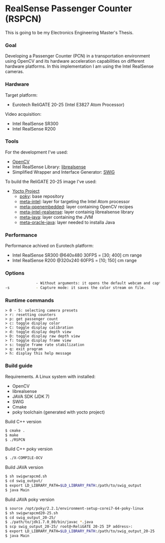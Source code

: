 # RealSense Passenger Counter (RSPCN)
This is going to be my Electronics Engineering Master's Thesis.

### Goal
Developing a Passenger Counter (PCN) in a transportation environment using OpenCV and its hardware acceleration capabilities on different hardware platforms. In this implementation I am using the Intel RealSense cameras.

### Hardware
Target platform: 
* Eurotech ReliGATE 20-25 (Intel E3827 Atom Processor)

Video acquisition:
* Intel RealSense SR300
* Intel RealSense R200

### Tools
For the development I've used:
* [OpenCV](http://opencv.org/)
* Intel RealSense Library: [librealsense](https://github.com/IntelRealSense/librealsense)
* Simplified Wrapper and Interface Generator: [SWIG](http://www.swig.org/)

To build the ReliGATE 20-25 image I've used:
* [Yocto Project](https://www.yoctoproject.org/)
    * [poky](http://git.yoctoproject.org/cgit.cgi/poky): base repository
    * [meta-intel](http://git.yoctoproject.org/cgit.cgi/meta-intel): layer for targeting the Intel Atom processor
    * [meta-openembedded](https://github.com/openembedded/meta-openembedded): layer containing OpenCV recipes
    * [meta-intel-realsense](https://github.com/IntelRealSense/meta-intel-realsense.git): layer containig librealsense library
    * [meta-java](http://git.yoctoproject.org/cgit/cgit.cgi/meta-java): layer containing the JVM 
    * [meta-oracle-java](http://git.yoctoproject.org/cgit/cgit.cgi/meta-oracle-java): layer needed to installa Java

### Performance
Performance achived on Eurotech platform:
* Intel RealSense SR300 @640x480 30FPS = [30; 400] cm range
* Intel RealSense R200  @320x240 60FPS = [10; 150] cm range

### Options
```sh
              - Without arguments: it opens the default webcam and captures the input stream.
-s            - Capture mode: it saves the color stream on file.
```

### Runtime commands
```
> 0 - 5: selecting camera presets
> r: resetting counters
> p: get passenger count
> c: toggle display color
> C: toggle display calibration
> d: toggle display depth view
> D: toggle display raw depth view
> f: toggle display frame view
> s: toggle frame rate stabilization
> q: exit program
> h: display this help message
```

### Build guide
Requirements. A Linux system with installed:
* OpenCV 
* librealsense
* JAVA SDK (JDK 7)
* SWIG
* Cmake
* poky toolchain (generated with yocto project)


Build C++ version
```sh
$ cmake .
$ make
$ ./RSPCN
```

Build C++ poky version
```sh
$ ./X-COMPILE-OCV
```

Build JAVA version
```sh
$ sh swigwrapcmd.sh
$ cd swig_output/
$ export LD_LIBRARY_PATH=$LD_LIBRARY_PATH:/path/to/swig_output
$ java Main
```

Build JAVA poky version
 ```sh
$ source /opt/poky/2.2.1/environment-setup-corei7-64-poky-linux
$ sh swigwrapcmd20-25.sh
$ cd swig_output_20-25/
$ ./path/to/jdk1.7.0_80/bin/javac *.java
$ scp swig_output_20-25/ root@<ReliGATE 20-25 IP address>:
$ export LD_LIBRARY_PATH=$LD_LIBRARY_PATH:/path/to/swig_output_20-25
$ java Main
```

